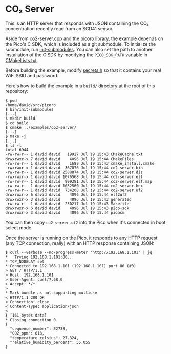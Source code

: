 CO₂ Server
==========
This is an HTTP server that responds with JSON containing the CO₂ concentration
recently read from an SCD41 sensor.

Aside from [co2-server.cpp][1] and the [picoro library][2], the example depends
on the Pico's C SDK, which is included as a git submodule.  To initialize the
submodule, run [init-submodules][3].  You can also set the path to another
installation of the C SDK by modifying the `PICO_SDK_PATH` variable in
[CMakeLists.txt][4].

Before building the example, modify [secrets.h][5] so that it contains your
real WiFi SSID and password.

Here's how to build the example in a `build/` directory at the root of this repository:
```console
$ pwd
/home/david/src/picoro
$ bin/init-submodules
[...]
$ mkdir build
$ cd build
$ cmake ../examples/co2-server/
[...]
$ make -j
[...]
$ ls -l
total 6944
-rw-rw-r-- 1 david david   19927 Jul 19 15:43 CMakeCache.txt
drwxrwxr-x 7 david david    4096 Jul 19 15:44 CMakeFiles
-rw-rw-r-- 1 david david    1689 Jul 19 15:43 cmake_install.cmake
-rwxrwxr-x 1 david david  367076 Jul 19 15:44 co2-server.bin
-rw-rw-r-- 1 david david 2588874 Jul 19 15:44 co2-server.dis
-rwxrwxr-x 1 david david 1076568 Jul 19 15:44 co2-server.elf
-rw-rw-r-- 1 david david  999381 Jul 19 15:44 co2-server.elf.map
-rw-rw-r-- 1 david david 1032560 Jul 19 15:44 co2-server.hex
-rw-rw-r-- 1 david david  734208 Jul 19 15:44 co2-server.uf2
drwxrwxr-x 6 david david    4096 Jul 19 15:44 elf2uf2
drwxrwxr-x 3 david david    4096 Jul 19 15:43 generated
-rw-rw-r-- 1 david david  250217 Jul 19 15:43 Makefile
drwxrwxr-x 6 david david    4096 Jul 19 15:43 pico-sdk
drwxrwxr-x 3 david david    4096 Jul 19 15:44 pioasm
```

You can then copy `co2-server.uf2` into the Pico when it's connected in boot
select mode.

Once the server is running on the Pico, it responds to any HTTP request (any
TCP connection, really) with an HTTP response containing JSON:
```console
$ curl --verbose --no-progress-meter 'http://192.168.1.101' | jq
*   Trying 192.168.1.101:80...
* TCP_NODELAY set
* Connected to 192.168.1.101 (192.168.1.101) port 80 (#0)
> GET / HTTP/1.1
> Host: 192.168.1.101
> User-Agent: curl/7.68.0
> Accept: */*
>
* Mark bundle as not supporting multiuse
< HTTP/1.1 200 OK
< Connection: close
< Content-Type: application/json
<
{ [161 bytes data]
* Closing connection 0
{
  "sequence_number": 52738,
  "CO2_ppm": 613,
  "temperature_celsius": 27.324,
  "relative_humidity_percent": 55.055
}
```

[1]: co2-server.cpp
[2]: ../../
[3]: ../../bin/init-submodules
[4]: CMakeLists.txt
[5]: secrets.h
